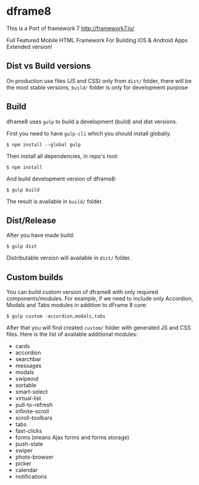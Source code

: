 dframe8
==========

This is a Port of framework 7 http://framework7.io/

Full Featured Mobile HTML Framework For Building iOS & Android Apps Extended version!

## Dist vs Build versions

On production use files (JS and CSS) only from `dist/` folder, there will be the most stable versions, `build/` folder is only for development purpose

## Build

dframe8 uses `gulp` to build a development (build) and dist versions.

First you need to have `gulp-cli` which you should install globally.

```
$ npm install --global gulp
```

Then install all dependencies, in repo's root:

```
$ npm install
```

And build development version of dframe8:
```
$ gulp build
```

The result is available in `build/` folder.

## Dist/Release

After you have made build:

```
$ gulp dist
```

Distributable version will available in `dist/` folder.

## Custom builds

You can build custom version of dframe8 with only required components/modules. For example, if we need to include only Accordion, Modals and Tabs modules in addition to dFrame 8 core: 

```
$ gulp custom -accordion,modals,tabs
```
After that you will find created `custom/` folder with generated JS and CSS files. Here is the list of available additional modules:

* cards
* accordion
* searchbar
* messages
* modals
* swipeout
* sortable
* smart-select
* virtual-list
* pull-to-refresh
* infinite-scroll
* scroll-toolbars
* tabs
* fast-clicks
* forms (means Ajax forms and forms storage)
* push-state
* swiper
* photo-browser
* picker
* calendar
* notifications
